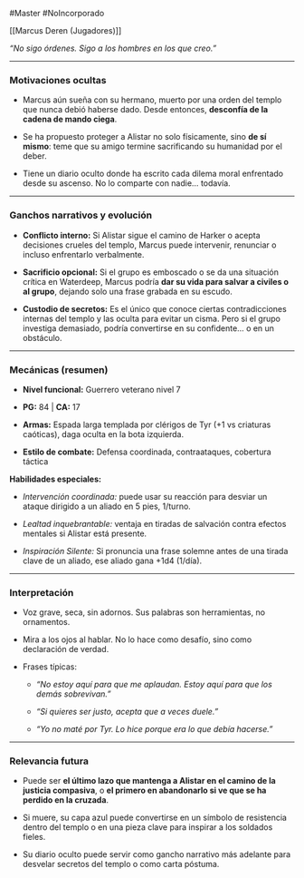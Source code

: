 #Master #NoIncorporado

[[Marcus Deren (Jugadores)]]

_“No sigo órdenes. Sigo a los hombres en los que creo.”_

---

### Motivaciones ocultas

- Marcus aún sueña con su hermano, muerto por una orden del templo que nunca debió haberse dado. Desde entonces, **desconfía de la cadena de mando ciega**.
    
- Se ha propuesto proteger a Alistar no solo físicamente, sino **de sí mismo**: teme que su amigo termine sacrificando su humanidad por el deber.
    
- Tiene un diario oculto donde ha escrito cada dilema moral enfrentado desde su ascenso. No lo comparte con nadie… todavía.
    

---

### Ganchos narrativos y evolución

- **Conflicto interno:** Si Alistar sigue el camino de Harker o acepta decisiones crueles del templo, Marcus puede intervenir, renunciar o incluso enfrentarlo verbalmente.
    
- **Sacrificio opcional:** Si el grupo es emboscado o se da una situación crítica en Waterdeep, Marcus podría **dar su vida para salvar a civiles o al grupo**, dejando solo una frase grabada en su escudo.
    
- **Custodio de secretos:** Es el único que conoce ciertas contradicciones internas del templo y las oculta para evitar un cisma. Pero si el grupo investiga demasiado, podría convertirse en su confidente… o en un obstáculo.
    

---

### Mecánicas (resumen)

- **Nivel funcional:** Guerrero veterano nivel 7
    
- **PG:** 84 | **CA:** 17
    
- **Armas:** Espada larga templada por clérigos de Tyr (+1 vs criaturas caóticas), daga oculta en la bota izquierda.
    
- **Estilo de combate:** Defensa coordinada, contraataques, cobertura táctica
    

**Habilidades especiales:**

- _Intervención coordinada:_ puede usar su reacción para desviar un ataque dirigido a un aliado en 5 pies, 1/turno.
    
- _Lealtad inquebrantable:_ ventaja en tiradas de salvación contra efectos mentales si Alistar está presente.
    
- _Inspiración Silente:_ Si pronuncia una frase solemne antes de una tirada clave de un aliado, ese aliado gana +1d4 (1/día).
    

---

### Interpretación

- Voz grave, seca, sin adornos. Sus palabras son herramientas, no ornamentos.
    
- Mira a los ojos al hablar. No lo hace como desafío, sino como declaración de verdad.
    
- Frases típicas:
    
    - _“No estoy aquí para que me aplaudan. Estoy aquí para que los demás sobrevivan.”_
        
    - _“Si quieres ser justo, acepta que a veces duele.”_
        
    - _“Yo no maté por Tyr. Lo hice porque era lo que debía hacerse.”_
        

---

### Relevancia futura

- Puede ser **el último lazo que mantenga a Alistar en el camino de la justicia compasiva**, o **el primero en abandonarlo si ve que se ha perdido en la cruzada**.
    
- Si muere, su capa azul puede convertirse en un símbolo de resistencia dentro del templo o en una pieza clave para inspirar a los soldados fieles.
    
- Su diario oculto puede servir como gancho narrativo más adelante para desvelar secretos del templo o como carta póstuma.